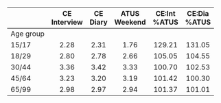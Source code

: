 
|                      | CE<br>Interview |  CE<br>Diary | ATUS<br>Weekend | CE:Int<br>%ATUS | CE:Dia<br>%ATUS |
| -------------------- | :----------: | :----------: | :----------: | :----------: | :----------: |
| Age group            |              |              |              |              |              |
| 15/17                |         2.28 |         2.31 |         1.76 |       129.21 |       131.05 |
| 18/29                |         2.80 |         2.78 |         2.66 |       105.05 |       104.55 |
| 30/44                |         3.36 |         3.42 |         3.33 |       100.70 |       102.53 |
| 45/64                |         3.23 |         3.20 |         3.19 |       101.42 |       100.30 |
| 65/99                |         2.98 |         2.97 |         2.94 |       101.37 |       101.01 |

